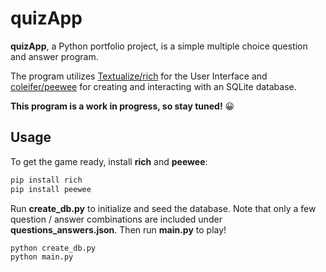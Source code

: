 # quizApp

**quizApp**, a Python portfolio project, is a simple multiple choice question and answer program.

The program utilizes [Textualize/rich](https://github.com/Textualize/rich) for the User Interface and 
[coleifer/peewee](https://github.com/coleifer/peewee) for creating and interacting with an SQLite database.

**This program is a work in progress, so stay tuned!** 😀

## Usage
To get the game ready, install **rich** and **peewee**:
```bash
pip install rich
pip install peewee
```
Run **create_db.py** to initialize and seed the database. Note that only a few question / answer combinations
are included under **questions_answers.json**. Then run **main.py** to play!
```bash
python create_db.py
python main.py
```